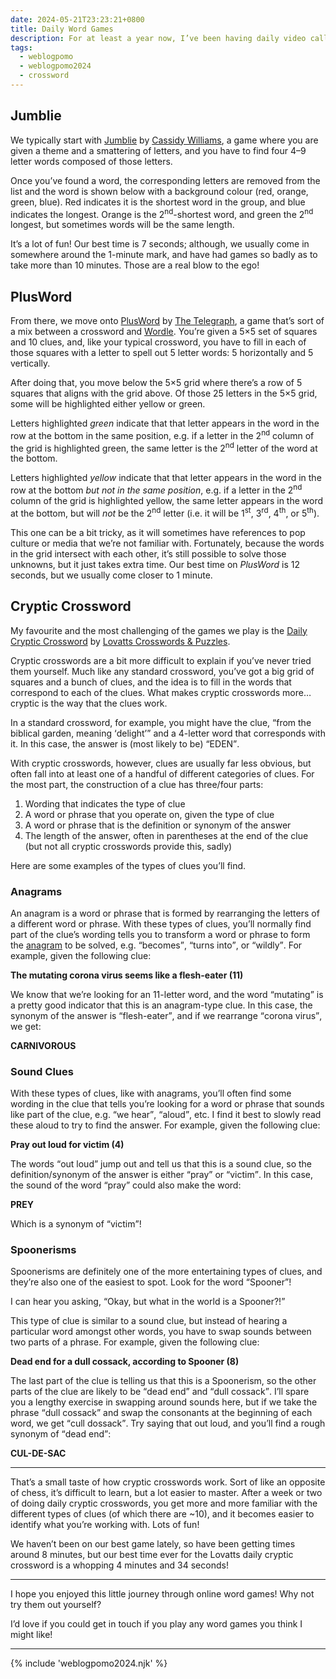 ```yaml
---
date: 2024-05-21T23:23:21+0800
title: Daily Word Games
description: For at least a year now, I’ve been having daily video calls with my parents for a quick catch-up and to play some online word games. It’s a real highlight to my day (especially considering I’m on the opposite side of the world from them), so in this post I’ll run through some of those games that we play.
tags:
  - weblogpomo
  - weblogpomo2024
  - crossword
---
```


## Jumblie

We typically start with [Jumblie](https://jumblie.com) by [Cassidy Williams](https://cassidoo.co), a game where you are given a theme and a smattering of letters, and you have to find four 4–9 letter words composed of those letters.

Once you’ve found a word, the corresponding letters are removed from the list and the word is shown below with a background colour (red, orange, green, blue). Red indicates it is the shortest word in the group, and blue indicates the longest. Orange is the 2<sup>nd</sup>-shortest word, and green the 2<sup>nd</sup> longest, but sometimes words will be the same length.

It’s a lot of fun! Our best time is 7 seconds; although, we usually come in somewhere around the 1-minute mark, and have had games so badly as to take more than 10 minutes. Those are a real blow to the ego!

## PlusWord

From there, we move onto [PlusWord](https://www.telegraph.co.uk/news/plusword/) by [The Telegraph](https://www.telegraph.co.uk/), a game that’s sort of a mix between a crossword and [Wordle](https://www.nytimes.com/games/wordle/index.html). You’re given a 5×5 set of squares and 10 clues, and, like your typical crossword, you have to fill in each of those squares with a letter to spell out 5 letter words: 5 horizontally and 5 vertically.

After doing that, you move below the 5×5 grid where there’s a row of 5 squares that aligns with the grid above. Of those 25 letters in the 5×5 grid, some will be highlighted either yellow or green.

Letters highlighted *green* indicate that that letter appears in the word in the row at the bottom in the same position, e.g. if a letter in the 2<sup>nd</sup> column of the grid is highlighted green, the same letter is the 2<sup>nd</sup> letter of the word at the bottom.

Letters highlighted *yellow* indicate that that letter appears in the word in the row at the bottom *but not in the same position*, e.g. if a letter in the 2<sup>nd</sup> column of the grid is highlighted yellow, the same letter appears in the word at the bottom, but will *not* be the 2<sup>nd</sup> letter (i.e. it will be 1<sup>st</sup>, 3<sup>rd</sup>, 4<sup>th</sup>, or 5<sup>th</sup>).

This one can be a bit tricky, as it will sometimes have references to pop culture or media that we’re not familiar with. Fortunately, because the words in the grid intersect with each other, it’s still possible to solve those unknowns, but it just takes extra time. Our best time on *PlusWord* is 12 seconds, but we usually come closer to 1 minute.

## Cryptic Crossword

My favourite and the most challenging of the games we play is the [Daily Cryptic Crossword](https://lovattspuzzles.com/online-puzzles-competitions/daily-cryptic-crossword/) by [Lovatts Crosswords & Puzzles](https://lovattspuzzles.com/).

Cryptic crosswords are a bit more difficult to explain if you’ve never tried them yourself. Much like any standard crossword, you’ve got a big grid of squares and a bunch of clues, and the idea is to fill in the words that correspond to each of the clues. What makes cryptic crosswords more… cryptic is the way that the clues work.

In a standard crossword, for example, you might have the clue, <q>from the biblical garden, meaning <q>delight</q></q> and a 4-letter word that corresponds with it. In this case, the answer is (most likely to be) <q>EDEN</q>.

With cryptic crosswords, however, clues are usually far less obvious, but often fall into at least one of a handful of different categories of clues. For the most part, the construction of a clue has three/four parts:

1. Wording that indicates the type of clue
2. A word or phrase that you operate on, given the type of clue
3. A word or phrase that is the definition or synonym of the answer
4. The length of the answer, often in parentheses at the end of the clue (but not all cryptic crosswords provide this, sadly)

Here are some examples of the types of clues you’ll find.

### Anagrams

An anagram is a word or phrase that is formed by rearranging the letters of a different word or phrase. With these types of clues, you’ll normally find part of the clue’s wording tells you to transform a word or phrase to form the [anagram](https://en.wikipedia.org/wiki/Anagram) to be solved, e.g. <q>becomes</q>, <q>turns into</q>, or <q>wildly</q>. For example, given the following clue:

**The mutating corona virus seems like a flesh-eater (11)**

We know that we’re looking for an 11-letter word, and the word <q>mutating</q> is a pretty good indicator that this is an anagram-type clue. In this case, the synonym of the answer is <q>flesh-eater</q>, and if we rearrange <q>corona virus</q>, we get:

<p class="center"><strong>CARNIVOROUS</strong></p>

### Sound Clues

With these types of clues, like with anagrams, you’ll often find some wording in the clue that tells you’re looking for a word or phrase that sounds like part of the clue, e.g. <q>we hear</q>, <q>aloud</q>, etc. I find it best to slowly read these aloud to try to find the answer. For example, given the following clue:

**Pray out loud for victim (4)**

The words <q>out loud</q> jump out and tell us that this is a sound clue, so the definition/synonym of the answer is either <q>pray</q> or <q>victim</q>. In this case, the sound of the word <q>pray</q> could also make the word:

<p class="center"><strong>PREY</strong></p>

Which is a synonym of <q>victim</q>!

### Spoonerisms

Spoonerisms are definitely one of the more entertaining types of clues, and they’re also one of the easiest to spot. Look for the word <q>Spooner</q>!

I can hear you asking, <q>Okay, but what in the world is a Spooner?!</q>

This type of clue is similar to a sound clue, but instead of hearing a particular word amongst other words, you have to swap sounds between two parts of a phrase. For example, given the following clue:

**Dead end for a dull cossack, according to Spooner (8)**

The last part of the clue is telling us that this is a Spoonerism, so the other parts of the clue are likely to be <q>dead end</q> and <q>dull cossack</q>. I’ll spare you a lengthy exercise in swapping around sounds here, but if we take the phrase <q>dull cossack</q> and swap the consonants at the beginning of each word, we get <q>cull dossack</q>. Try saying that out loud, and you’ll find a rough synonym of <q>dead end</q>:

<p class="center"><strong>CUL-DE-SAC</strong></p>

<hr style="--rule-space: var(--size-medium);">

That’s a small taste of how cryptic crosswords work. Sort of like an opposite of chess, it’s difficult to learn, but a lot easier to master. After a week or two of doing daily cryptic crosswords, you get more and more familiar with the different types of clues (of which there are ~10), and it becomes easier to identify what you’re working with. Lots of fun!

We haven’t been on our best game lately, so have been getting times around 8 minutes, but our best time ever for the Lovatts daily cryptic crossword is a whopping 4 minutes and 34 seconds!

--------

I hope you enjoyed this little journey through online word games! Why not try them out yourself?

I’d love if you could get in touch if you play any word games you think I might like!

--------

{% include 'weblogpomo2024.njk' %}
